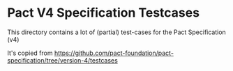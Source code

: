 # Pact V4 Specification Testcases

This directory contains a lot of (partial) test-cases for the Pact Specification (v4)

It's copied from https://github.com/pact-foundation/pact-specification/tree/version-4/testcases
